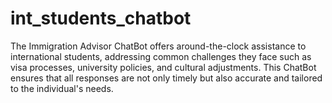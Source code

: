 # int_students_chatbot
The Immigration Advisor ChatBot offers around-the-clock assistance to international students, addressing common challenges they face such as visa processes, university policies, and cultural adjustments. This ChatBot ensures that all responses are not only timely but also accurate and tailored to the individual's needs. 
